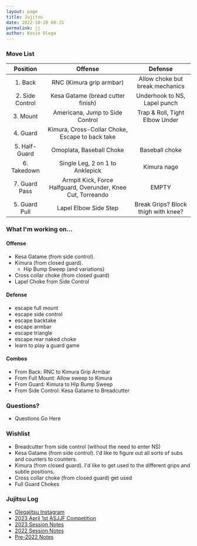 ```yaml
--- 
layout: page
title: Jujitsu
date: 2022-10-20 00:15
permalink: jj
author: Kevin Olega 
--- 
```


### Move List

|   **Position**  |             **Offense**             |         **Defense**        |
|:---------------:|:-----------------------------------:|:--------------------------:|
| 1. Back         | RNC (Kimura grip armbar)            | Allow choke but break mechanics 	 |
| 2. Side Control | Kesa Gatame (bread cutter finish)   | Underhook to NS, Lapel punch       |
| 3. Mount        | Americana, Jump to Side Control       | Trap & Roll, Tight Elbow Under   |
| 4. Guard        | Kimura, Cross-Collar Choke, Escape to back take |                |
| 5. Half-Guard   | Omoplata, Baseball Choke            | Baseball choke                      |
| 6. Takedown     | Single Leg, 2 on 1 to Anklepick     | Kimura nage                   |
| 7. Guard Pass   | Armpit Kick, Force Halfguard, Overunder, Knee Cut, Torreando | EMPTY |
| 5. Guard Pull   | Lapel Elbow Side Step            | Break Grips? Block thigh with knee? |

### What I'm working on...

#### Offense

- Kesa Gatame (from side control). 
- Kimura (from closed guard).
	+ Hip Bump Sweep (and variations)
- Cross collar choke (from closed guard)
- Lapel Choke from Side Control

#### Defense

- escape full mount
- escape side control
- escape backtake
- escape armbar
- escape triangle
- escape rear naked choke
- learn to play a guard game

#### Combos

- From Back: RNC to Kimura Grip Armbar
- From Full Mount: Allow sweep to Kimura
- From Guard: Kimura to Hip Bump Sweep
- From Side Control: Kesa Gatame to Breadcutter

### Questions?

* Questions Go Here


### Wishlist

- Breadcutter from side control (without the need to enter NS)
- Kesa Gatame (from side control). I'd like to figure out all sorts of subs and counters to counters.
- Kimura (from closed guard). I'd like to get used to the different grips and subtle positions.
- Cross collar choke (from closed guard) get used
- Full Guard Chokes


### Jujitsu Log

- [Olegajitsu Instagram](https://instagram.com/olegajitsu)
- [2023 April 1st ASJJF Competition](https://www.instagram.com/p/Cqj-VEzpwN4/)
- [2023 Session Notes](https://olega.org/jj-2023)
- [2022 Session Notes](https://olega.org/jj-2022)
- [Pre-2022 Notes](https://olega.org/jj-pre2022)
